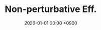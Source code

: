 ---
layout: event
title: "Non-perturbative Eff."
date: 2026-01-01 00:00 +0900
location: "Room TBA, TBA"
speaker: "Gyuri Lee"
address: "TBA"
note: "Lecture, TBA"
overview: >
  none
timetable:
  - time: "TBA"
    title: "TBA"
    speaker: ""
    material_id: ""
map_embed: >
  <iframe src="https://www.google.com/maps/embed?pb=YOUR-MAPS-EMBED"
          loading="lazy" referrerpolicy="no-referrer-when-downgrade"></iframe>
hero:
  image: "/assets/img/Feynman-diagram.webp"  # Optional
  lines:
    - text: "Non-perturbative Eff."
      style: title
    - text: "Gyuri Lee"
      style: subtitle
    - text: "2026.01.00 (TBA)"
      style: text
---